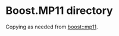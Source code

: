 # Boost.MP11 directory

Copying as needed from [boost::mp11](https://github.com/boostorg/mp11/blob/develop/include/boost/mp11/algorithm.hpp).
